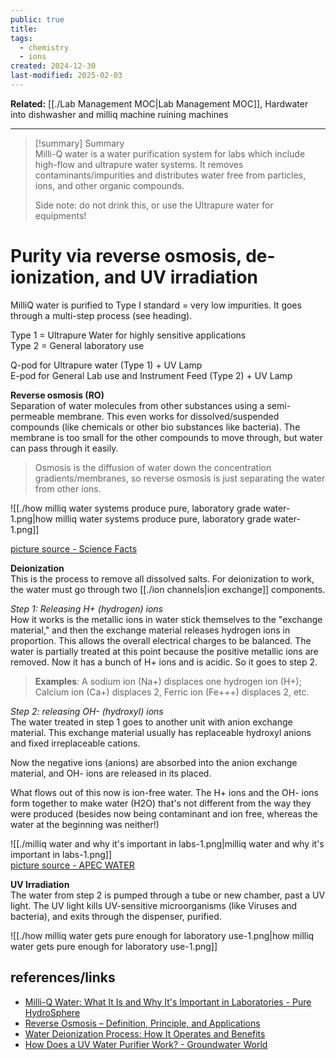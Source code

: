 ```yaml
---
public: true
title: 
tags:
  - chemistry
  - ions
created: 2024-12-30
last-modified: 2025-02-03
---
```

**Related:** [[./Lab Management MOC|Lab Management MOC]], Hardwater into dishwasher and milliq machine ruining machines  
  
---  
  
> [!summary] Summary  
> Milli-Q water is a water purification system for labs which include high-flow and ultrapure water systems. It removes contaminants/impurities and distributes water free from particles, ions, and other organic compounds.  
>   
> Side note: do not drink this, or use the Ultrapure water for equipments!  
  
# Purity via reverse osmosis, de-ionization, and UV irradiation  
MilliQ water is purified to Type I standard = very low impurities. It goes through a multi-step process (see heading).  
  
Type 1 = Ultrapure Water for highly sensitive applications  
Type 2 = General laboratory use  
  
Q-pod for Ultrapure water (Type 1) + UV Lamp  
E-pod for General Lab use and Instrument Feed (Type 2) + UV Lamp  
  
**Reverse osmosis (RO)**  
Separation of water molecules from other substances using a semi-permeable membrane. This even works for dissolved/suspended compounds (like chemicals or other bio substances like bacteria). The membrane is too small for the other compounds to move through, but water can pass through it easily.  
  
> Osmosis is the diffusion of water down the concentration gradients/membranes, so reverse osmosis is just separating the water from other ions.  
  
![[./how milliq water systems produce pure, laboratory grade water-1.png|how milliq water systems produce pure, laboratory grade water-1.png]]  
  
[picture source - Science Facts](https://www.sciencefacts.net/reverse-osmosis.html)  
  
**Deionization**  
This is the process to remove all dissolved salts. For deionization to work, the water must go through two [[./ion channels|ion exchange]] components.  
  
*Step 1: Releasing H+ (hydrogen) ions*  
How it works is the metallic ions in water stick themselves to the "exchange material," and then the exchange material releases hydrogen ions in proportion. This allows the overall electrical charges to be balanced. The water is partially treated at this point because the positive metallic ions are removed. Now it has a bunch of H+ ions and is acidic. So it goes to step 2.  
  
> **Examples**: A sodium ion (Na+) displaces one hydrogen ion (H+); Calcium ion (Ca+) displaces 2, Ferric ion (Fe+++) displaces 2, etc.  
  
*Step 2: releasing OH- (hydroxyl) ions*  
The water treated in step 1 goes to another unit with anion exchange material. This exchange material usually has replaceable hydroxyl anions and fixed irreplaceable cations.  
  
Now the negative ions (anions) are absorbed into the anion exchange material, and OH- ions are released in its placed.  
  
What flows out of this now is ion-free water. The H+ ions and the OH- ions form together to make water (H2O) that's not different from the way they were produced (besides now being contaminant and ion free, whereas the water at the beginning was neither!)  
  
![[./milliq water and why it's important in labs-1.png|milliq water and why it's important in labs-1.png]]  
[picture source - APEC WATER](https://www.freedrinkingwater.com/blogs/water-health/49-water-di-process#:~:text=Among%20all%20common%20water%20filtration%20methods%2C%20the%20process,to%20effect%20the%20removal%20of%20all%20salt%20content )  
  
**UV Irradiation**  
The water from step 2 is pumped through a tube or new chamber, past a UV light. The UV light kills UV-sensitive microorganisms (like Viruses and bacteria), and exits through the dispenser, purified.  
  
![[./how milliq water gets pure enough for laboratory use-1.png|how milliq water gets pure enough for laboratory use-1.png]]  
  
  
## references/links  
* [Milli-Q Water: What It Is and Why It's Important in Laboratories - Pure HydroSphere](https://purehydrosphere.com/milli-q-water-what-it-is-and-why-its-important-in-laboratories.html)  
* [Reverse Osmosis – Definition, Principle, and Applications](https://www.sciencefacts.net/reverse-osmosis.html)  
* [Water Deionization Process: How It Operates and Benefits](https://www.freedrinkingwater.com/blogs/water-health/49-water-di-process#:~:text=Among%20all%20common%20water%20filtration%20methods%2C%20the%20process,to%20effect%20the%20removal%20of%20all%20salt%20content.)  
* [How Does a UV Water Purifier Work? - Groundwater World](https://groundwaterworld.org/how-does-a-uv-water-purifier-work/)